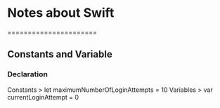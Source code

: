 # Notes about Swift
======================
## Constants and Variable
### Declaration
Constants > let maximumNumberOfLoginAttempts = 10
Variables > var currentLoginAttempt = 0
